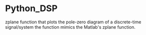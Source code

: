 # Python_DSP

zplane function that plots the pole-zero diagram of a discrete-time signal/system
the function mimics the Matlab's zplane function.
